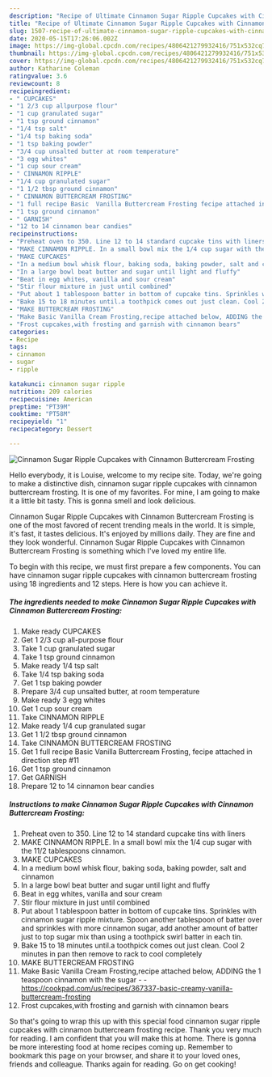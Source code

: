 ```yaml
---
description: "Recipe of Ultimate Cinnamon Sugar Ripple Cupcakes with Cinnamon Buttercream Frosting"
title: "Recipe of Ultimate Cinnamon Sugar Ripple Cupcakes with Cinnamon Buttercream Frosting"
slug: 1507-recipe-of-ultimate-cinnamon-sugar-ripple-cupcakes-with-cinnamon-buttercream-frosting
date: 2020-05-15T17:26:06.002Z
image: https://img-global.cpcdn.com/recipes/4806421279932416/751x532cq70/cinnamon-sugar-ripple-cupcakes-with-cinnamon-buttercream-frosting-recipe-main-photo.jpg
thumbnail: https://img-global.cpcdn.com/recipes/4806421279932416/751x532cq70/cinnamon-sugar-ripple-cupcakes-with-cinnamon-buttercream-frosting-recipe-main-photo.jpg
cover: https://img-global.cpcdn.com/recipes/4806421279932416/751x532cq70/cinnamon-sugar-ripple-cupcakes-with-cinnamon-buttercream-frosting-recipe-main-photo.jpg
author: Katharine Coleman
ratingvalue: 3.6
reviewcount: 8
recipeingredient:
- " CUPCAKES"
- "1 2/3 cup allpurpose flour"
- "1 cup granulated sugar"
- "1 tsp ground cinnamon"
- "1/4 tsp salt"
- "1/4 tsp baking soda"
- "1 tsp baking powder"
- "3/4 cup unsalted butter at room temperature"
- "3 egg whites"
- "1 cup sour cream"
- " CINNAMON RIPPLE"
- "1/4 cup granulated sugar"
- "1 1/2 tbsp ground cinnamon"
- " CINNAMON BUTTERCREAM FROSTING"
- "1 full recipe Basic  Vanilla Buttercream Frosting fecipe attached in direction step 11"
- "1 tsp ground cinnamon"
- " GARNISH"
- "12 to 14 cinnamon bear candies"
recipeinstructions:
- "Preheat oven to 350. Line 12 to 14 standard cupcake tins with liners"
- "MAKE CINNAMON RIPPLE. In a small bowl mix the 1/4 cup sugar with the 11/2 tablespoons cinnamon."
- "MAKE CUPCAKES"
- "In a medium bowl whisk flour, baking soda, baking powder, salt and cinnamon"
- "In a large bowl beat butter and sugar until light and fluffy"
- "Beat in egg whites, vanilla and sour cream"
- "Stir flour mixture in just until combined"
- "Put about 1 tablespoon batter in bottom of cupcake tins. Sprinkles with cinnamon sugar ripple mixture. Spoon another tablespoon of batter  over and sprinkles with more cinnamon sugar, add another amount of batter just to top sugar mix than using a toothpick swirl batter in each tin."
- "Bake 15 to 18 minutes until.a toothpick comes out just clean. Cool 2 minutes in pan then remove to rack to cool completely"
- "MAKE BUTTERCREAM FROSTING"
- "Make Basic Vanilla Cream Frosting,recipe attached below, ADDING the 1 teaspoon cinnamon with the sugar  https://cookpad.com/us/recipes/367337-basic-creamy-vanilla-buttercream-frosting"
- "Frost cupcakes,with frosting and garnish with cinnamon bears"
categories:
- Recipe
tags:
- cinnamon
- sugar
- ripple

katakunci: cinnamon sugar ripple 
nutrition: 209 calories
recipecuisine: American
preptime: "PT39M"
cooktime: "PT58M"
recipeyield: "1"
recipecategory: Dessert

---
```



![Cinnamon Sugar Ripple Cupcakes with Cinnamon Buttercream Frosting](https://img-global.cpcdn.com/recipes/4806421279932416/751x532cq70/cinnamon-sugar-ripple-cupcakes-with-cinnamon-buttercream-frosting-recipe-main-photo.jpg)

Hello everybody, it is Louise, welcome to my recipe site. Today, we're going to make a distinctive dish, cinnamon sugar ripple cupcakes with cinnamon buttercream frosting. It is one of my favorites. For mine, I am going to make it a little bit tasty. This is gonna smell and look delicious.



Cinnamon Sugar Ripple Cupcakes with Cinnamon Buttercream Frosting is one of the most favored of recent trending meals in the world. It is simple, it's fast, it tastes delicious. It's enjoyed by millions daily. They are fine and they look wonderful. Cinnamon Sugar Ripple Cupcakes with Cinnamon Buttercream Frosting is something which I've loved my entire life.


To begin with this recipe, we must first prepare a few components. You can have cinnamon sugar ripple cupcakes with cinnamon buttercream frosting using 18 ingredients and 12 steps. Here is how you can achieve it.

<!--inarticleads1-->

##### The ingredients needed to make Cinnamon Sugar Ripple Cupcakes with Cinnamon Buttercream Frosting:

1. Make ready  CUPCAKES
1. Get 1 2/3 cup all-purpose flour
1. Take 1 cup granulated sugar
1. Take 1 tsp ground cinnamon
1. Make ready 1/4 tsp salt
1. Take 1/4 tsp baking soda
1. Get 1 tsp baking powder
1. Prepare 3/4 cup unsalted butter, at room temperature
1. Make ready 3 egg whites
1. Get 1 cup sour cream
1. Take  CINNAMON RIPPLE
1. Make ready 1/4 cup granulated sugar
1. Get 1 1/2 tbsp ground cinnamon
1. Take  CINNAMON BUTTERCREAM FROSTING
1. Get 1 full recipe Basic  Vanilla Buttercream Frosting, fecipe attached in direction step #11
1. Get 1 tsp ground cinnamon
1. Get  GARNISH
1. Prepare 12 to 14 cinnamon bear candies




<!--inarticleads2-->

##### Instructions to make Cinnamon Sugar Ripple Cupcakes with Cinnamon Buttercream Frosting:

1. Preheat oven to 350. Line 12 to 14 standard cupcake tins with liners
1. MAKE CINNAMON RIPPLE. In a small bowl mix the 1/4 cup sugar with the 11/2 tablespoons cinnamon.
1. MAKE CUPCAKES
1. In a medium bowl whisk flour, baking soda, baking powder, salt and cinnamon
1. In a large bowl beat butter and sugar until light and fluffy
1. Beat in egg whites, vanilla and sour cream
1. Stir flour mixture in just until combined
1. Put about 1 tablespoon batter in bottom of cupcake tins. Sprinkles with cinnamon sugar ripple mixture. Spoon another tablespoon of batter  over and sprinkles with more cinnamon sugar, add another amount of batter just to top sugar mix than using a toothpick swirl batter in each tin.
1. Bake 15 to 18 minutes until.a toothpick comes out just clean. Cool 2 minutes in pan then remove to rack to cool completely
1. MAKE BUTTERCREAM FROSTING
1. Make Basic Vanilla Cream Frosting,recipe attached below, ADDING the 1 teaspoon cinnamon with the sugar -  - https://cookpad.com/us/recipes/367337-basic-creamy-vanilla-buttercream-frosting
1. Frost cupcakes,with frosting and garnish with cinnamon bears




So that's going to wrap this up with this special food cinnamon sugar ripple cupcakes with cinnamon buttercream frosting recipe. Thank you very much for reading. I am confident that you will make this at home. There is gonna be more interesting food at home recipes coming up. Remember to bookmark this page on your browser, and share it to your loved ones, friends and colleague. Thanks again for reading. Go on get cooking!
